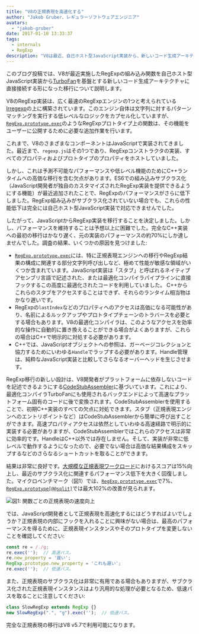 ```yaml
---
title: "V8の正規表現を高速化する"
author: "Jakob Gruber、レギュラーソフトウェアエンジニア"
avatars:
  - "jakob-gruber"
date: 2017-01-10 13:33:37
tags:
  - internals
  - RegExp
description: "V8は最近、自己ホスト型JavaScript実装から、新しいコード生成アーキテクチャ（TurboFanベース）に直接接続する形の実装にRegExpの組み込み関数を移行しました。"
---
```

このブログ投稿では、V8が最近実施したRegExpの組み込み関数を自己ホスト型JavaScript実装から[TurboFan](/blog/v8-release-56)を基盤とする新しいコード生成アーキテクチャに直接接続する形になった移行について説明します。

<!--truncate-->
V8のRegExp実装は、広く最速のRegExpエンジンの1つと考えられている[Irregexp](https://blog.chromium.org/2009/02/irregexp-google-chromes-new-regexp.html)の上に構築されています。このエンジン自体は文字列に対するパターンマッチングを実行する低レベルなロジックをカプセル化していますが、[`RegExp.prototype.exec`](https://developer.mozilla.org/en-US/docs/Web/JavaScript/Reference/Global_Objects/RegExp/exec)のようなRegExpプロトタイプ上の関数は、その機能をユーザーに公開するために必要な追加作業を行います。

これまで、V8のさまざまなコンポーネントはJavaScriptで実装されてきました。最近まで、`regexp.js`はその1つであり、RegExpコンストラクタの実装、すべてのプロパティおよびプロトタイプのプロパティをホストしていました。

しかし、これは予測不可能なパフォーマンスや低レベル機能のためにC++ランタイムへの高価な移行を含む欠点があります。ES6での組み込みサブクラス化（JavaScript開発者が独自のカスタマイズされたRegExp実装を提供できるようにする機能）が最近追加されたことで、RegExpのパフォーマンスがさらに低下しました。RegExp組み込みがサブクラス化されていない場合でも、これらの性能低下は完全には自己ホスト型JavaScript実装で対応できませんでした。

したがって、JavaScriptからRegExp実装を移行することを決定しました。しかし、パフォーマンスを維持することは予想以上に困難でした。完全なC++実装への最初の移行はかなり遅く、元の実装のパフォーマンスの約70%にしか達しませんでした。調査の結果、いくつかの原因を見つけました:

- [`RegExp.prototype.exec`](https://developer.mozilla.org/en-US/docs/Web/JavaScript/Reference/Global_Objects/RegExp/exec)には、特に正規表現エンジンへの移行やRegExp結果の構成に関連する部分文字列呼び出しなど、極めて性能が敏感な領域がいくつか含まれています。JavaScript実装は「スタブ」と呼ばれるネイティブアセンブリ言語で記述された、または最適化コンパイラパイプラインに直接フックするこの高度に最適化されたコードを利用していました。 C++からこれらのスタブをアクセスすることはできず、それらのランタイム相当物はかなり遅いです。
- RegExpの`lastIndex`などのプロパティへのアクセスは高価になる可能性があり、名前によるルックアップやプロトタイプチェーンのトラバースを必要とする場合もあります。V8の最適化コンパイラは、このようなアクセスを効率的な操作に自動的に置き換えることができる場合がよくありますが、これらの場合はC++で明示的に対処する必要があります。
- C++では、JavaScriptオブジェクトへの参照は、ガーベージコレクションと協力するためにいわゆる`Handle`でラップする必要があります。Handle管理は、純粋なJavaScript実装と比較してさらなるオーバーヘッドを生じさせます。

RegExp移行の新しい設計は、V8開発者がプラットフォームに依存しないコードを記述できるようにする[CodeStubAssembler](/blog/csa)に基づいています。これにより、最適化コンパイラTurboFanにも使用されるバックエンドによって高速なプラットフォーム固有のコードに後で変換されます。CodeStubAssemblerを使用することで、初期C++実装のすべての欠点に対処できます。スタブ（正規表現エンジンへのエントリポイントなど）はCodeStubAssemblerから簡単に呼び出すことができます。高速プロパティアクセスは依然としていわゆる高速経路で明示的に実装する必要がありますが、CodeStubAssemblerではこれらのアクセスは非常に効率的です。HandleはC++以外では存在しません。そして、実装が非常に低レベルで動作するようになったので、必要でない場合は高価な結果構成をスキップするなどのさらなるショートカットを取ることができます。

結果は非常に良好です。[大規模な正規表現ワークロード](https://github.com/chromium/octane/blob/master/regexp.js)におけるスコアは15%向上し、最近のサブクラス化に関連するパフォーマンス低下を大きく回復しました。マイクロベンチマーク（図1）では、[`RegExp.prototype.exec`](https://developer.mozilla.org/en-US/docs/Web/JavaScript/Reference/Global_Objects/RegExp/exec)で7%、[`RegExp.prototype[@@split]`](https://developer.mozilla.org/en-US/docs/Web/JavaScript/Reference/Global_Objects/RegExp/@@split)では最大102%の改善が見られます。

![図1: 関数ごとの正規表現の速度向上](/_img/speeding-up-regular-expressions/perf.png)

では、JavaScript開発者として正規表現を高速化するにはどうすればよいでしょうか？正規表現の内部にフックを入れることに興味がない場合は、最高のパフォーマンスを得るために、正規表現インスタンスやそのプロトタイプを変更しないことを確認してください:

```js
const re = /./g;
re.exec('');  // 高速パス。
re.new_property = '遅い';
RegExp.prototype.new_property = 'これも遅い';
re.exec('');  // 低速パス。
```

また、正規表現のサブクラス化は非常に有用である場合もありますが、サブクラス化された正規表現インスタンスはより汎用的な処理が必要となるため、低速パスを取ることに注意してください:

```js
class SlowRegExp extends RegExp {}
new SlowRegExp(".", "g").exec('');  // 低速パス。
```

完全な正規表現の移行はV8 v5.7で利用可能になります。
